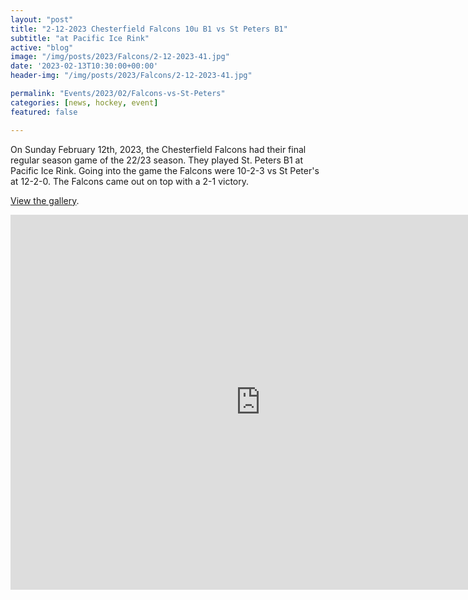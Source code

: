 ```yaml
---
layout: "post"
title: "2-12-2023 Chesterfield Falcons 10u B1 vs St Peters B1"
subtitle: "at Pacific Ice Rink"
active: "blog"
image: "/img/posts/2023/Falcons/2-12-2023-41.jpg"
date: '2023-02-13T10:30:00+00:00'
header-img: "/img/posts/2023/Falcons/2-12-2023-41.jpg"

permalink: "Events/2023/02/Falcons-vs-St-Peters"
categories: [news, hockey, event]
featured: false

---
```

On Sunday February 12th, 2023, the Chesterfield Falcons had their final regular season game of the 22/23 season. They played St. Peters B1 at Pacific Ice Rink. Going into the game the Falcons were 10-2-3 vs St Peter's at 12-2-0. The Falcons came out on top with a 2-1 victory.

[View the gallery](https://photos.rainbowmarks.com/2023/Hockey/22-23-Falcons-10U-B1/2-12-2023-vs-St-Peters).

<iframe src="https://photos.rainbowmarks.com/frame/slideshow?key=c7WwL6&speed=3&transition=fade&autoStart=1&captions=0&navigation=0&playButton=0&randomize=0&transitionSpeed=2" width="800" height="600" frameborder="no" scrolling="no"></iframe>